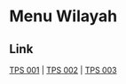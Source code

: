 # Menu Wilayah

## Link

[TPS 001](https://github.com/gigit-pemilu/pemilu-2024-81-maluku/tree/main/pileg-dpr/hitung-suara/sub/81-maluku/sub/71-kota-ambon/sub/05-leitimur-selatan/sub/2003-kilang/sub/001-tps)
 | 
[TPS 002](https://github.com/gigit-pemilu/pemilu-2024-81-maluku/tree/main/pileg-dpr/hitung-suara/sub/81-maluku/sub/71-kota-ambon/sub/05-leitimur-selatan/sub/2003-kilang/sub/002-tps)
 | 
[TPS 003](https://github.com/gigit-pemilu/pemilu-2024-81-maluku/tree/main/pileg-dpr/hitung-suara/sub/81-maluku/sub/71-kota-ambon/sub/05-leitimur-selatan/sub/2003-kilang/sub/003-tps)

